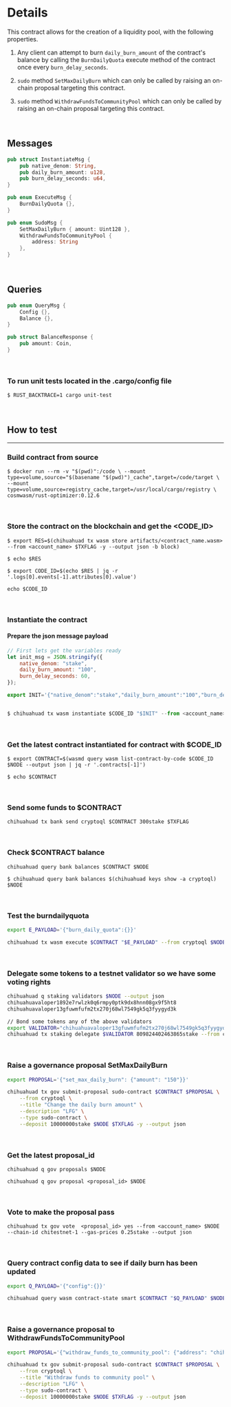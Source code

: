 # Details

This contract allows for the creation of a liquidity pool, with the following properties.

1. Any client can attempt to burn `daily_burn_amount` of the contract's balance by calling the `BurnDailyQuota` execute method of the contract once every `burn_delay_seconds`.

2. `sudo` method `SetMaxDailyBurn`  which can only be called by raising an on-chain proposal targeting this contract.

3. `sudo` method `WithdrawFundsToCommunityPool`  which can only be called by raising an on-chain proposal targeting this contract.

&nbsp;

## Messages

```rust
pub struct InstantiateMsg {
    pub native_denom: String,
    pub daily_burn_amount: u128,
    pub burn_delay_seconds: u64,
}

pub enum ExecuteMsg {
    BurnDailyQuota {},
}

pub enum SudoMsg {
    SetMaxDailyBurn { amount: Uint128 },
    WithdrawFundsToCommunityPool { 
        address: String 
    },
}
```

&nbsp;

## Queries

```rust
pub enum QueryMsg {
    Config {},
    Balance {},
}

pub struct BalanceResponse {
    pub amount: Coin,
}
```

&nbsp;

### To run unit tests located in the .cargo/config file

`$ RUST_BACKTRACE=1 cargo unit-test`

 &nbsp;

## How to test

---

### Build contract from source

`$ docker run --rm -v "$(pwd)":/code \
  --mount type=volume,source="$(basename "$(pwd)")_cache",target=/code/target \
  --mount type=volume,source=registry_cache,target=/usr/local/cargo/registry \
  cosmwasm/rust-optimizer:0.12.6`

&nbsp;

### Store the contract on the blockchain and get the <CODE_ID>

`$ export RES=$(chihuahuad tx wasm store artifacts/<contract_name.wasm> --from <account_name> $TXFLAG -y --output json -b block)`

`$ echo $RES`

`$ export CODE_ID=$(echo $RES | jq -r '.logs[0].events[-1].attributes[0].value')`

`echo $CODE_ID`

&nbsp;

### Instantiate the contract

#### Prepare the json message payload

```javascript
// First lets get the variables ready
let init_msg = JSON.stringify({
    native_denom: "stake",
    daily_burn_amount: "100",
    burn_delay_seconds: 60,
});

export INIT='{"native_denom":"stake","daily_burn_amount":"100","burn_delay_seconds":60}';


$ chihuahuad tx wasm instantiate $CODE_ID "$INIT" --from <account_name> --label "BURN TEST CONTRACT" $TXFLAG -y --no-admin
```

&nbsp;

### Get the latest contract instantiated for contract with $CODE_ID

`$ export CONTRACT=$(wasmd query wasm list-contract-by-code $CODE_ID $NODE --output json | jq -r '.contracts[-1]')`

`$ echo $CONTRACT`

&nbsp;

### Send some funds to $CONTRACT

`chihuahuad tx bank send cryptoql $CONTRACT 300stake $TXFLAG`

&nbsp;

### Check $CONTRACT balance

`chihuahuad query bank balances $CONTRACT $NODE`

`$ chihuahuad query bank balances $(chihuahuad keys show -a cryptoql) $NODE`

&nbsp;

### Test the burndailyquota

```zsh
export E_PAYLOAD='{"burn_daily_quota":{}}'

chihuahuad tx wasm execute $CONTRACT "$E_PAYLOAD" --from cryptoql $NODE $TXFLAG -y
```

&nbsp;

### Delegate some tokens to a testnet validator so we have some voting rights

```zsh
chihuahuad q staking validators $NODE --output json
chihuahuavaloper1892e7rwlzk0q6rmpy0ptk9dx8hnn08gx9f5ht8
chihuahuavaloper13gfuwmfufm2tx270j68wl7549gk5q3fyygyd3k

// Bond some tokens any of the above validators
export VALIDATOR="chihuahuavaloper13gfuwmfufm2tx270j68wl7549gk5q3fyygyd3k"
chihuahuad tx staking delegate $VALIDATOR 809824402463865stake --from cryptoql $TXFLAG  -y --output json
```

&nbsp;

### Raise a governance proposal SetMaxDailyBurn

```zsh
export PROPOSAL='{"set_max_daily_burn": {"amount": "150"}}'

chihuahuad tx gov submit-proposal sudo-contract $CONTRACT $PROPOSAL \
    --from cryptoql \
    --title "Change the daily burn amount" \
    --description "LFG" \
    --type sudo-contract \
    --deposit 10000000stake $NODE $TXFLAG -y --output json
```

&nbsp;

### Get the latest proposal_id

`chihuahuad q gov proposals $NODE`

`chihuahuad q gov proposal <proposal_id> $NODE`

&nbsp;

### Vote to make the proposal pass

`chihuahuad tx gov vote  <proposal_id> yes --from <account_name> $NODE --chain-id chitestnet-1 --gas-prices 0.25stake --output json`

&nbsp;

### Query contract config data to see if daily burn has been updated

```zsh
export Q_PAYLOAD='{"config":{}}'

chihuahuad query wasm contract-state smart $CONTRACT "$Q_PAYLOAD" $NODE --output json
```

&nbsp;

### Raise a governance proposal to WithdrawFundsToCommunityPool

```zsh
export PROPOSAL='{"withdraw_funds_to_community_pool": {"address": "chihuahua1u0nmsyuttatkmrnmnxm3243c2hkk5w7jd0u442"}}'

chihuahuad tx gov submit-proposal sudo-contract $CONTRACT $PROPOSAL \
    --from cryptoql \
    --title "Withdraw funds to community pool" \
    --description "LFG" \
    --type sudo-contract \
    --deposit 10000000stake $NODE $TXFLAG -y --output json
```
